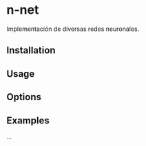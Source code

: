 # n-net

Implementación de diversas redes neuronales.

## Installation


## Usage

## Options

## Examples

...
